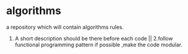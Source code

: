 # algorithms
a repository which will contain algorithms
rules.
1. A short description should be there before each code
|| 2.follow functional programming pattern if possible ,make the code modular.
